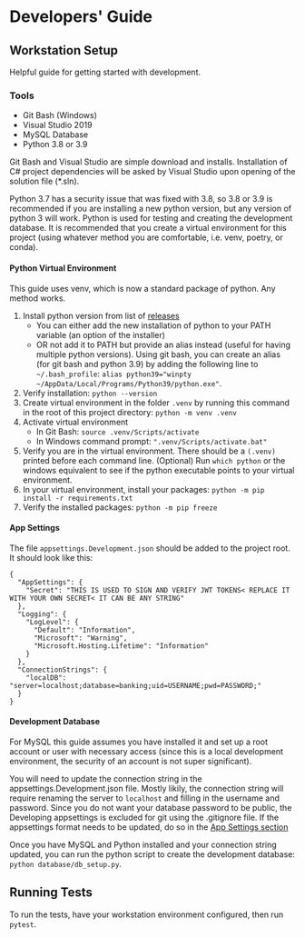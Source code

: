# Developers' Guide

## Workstation Setup
Helpful guide for getting started with development.

### Tools
- Git Bash (Windows) 
- Visual Studio 2019
- MySQL Database
- Python 3.8 or 3.9

Git Bash and Visual Studio are simple download and installs. Installation of C# project dependencies will be asked by Visual Studio upon opening of the solution file (*.sln). 

Python 3.7 has a security issue that was fixed with 3.8, so 3.8 or 3.9 is recommended if you are installing a new python version, but any version of python 3 will work. Python is used for testing and creating the development database. It is recommended that you create a virtual environment for this project (using whatever method you are comfortable, i.e. venv, poetry, or conda).

#### Python Virtual Environment
This guide uses venv, which is now a standard package of python. Any method works.

1. Install python version from list of [releases](https://www.python.org/downloads/)
    - You can either add the new installation of python to your PATH variable (an option of the installer)
    - OR not add it to PATH but provide an alias instead (useful for having multiple python versions). Using git bash, you can create an alias (for git bash and python 3.9) by adding the following line to `~/.bash_profile`: `alias python39="winpty ~/AppData/Local/Programs/Python39/python.exe"`.
2. Verify installation: `python --version`
3. Create virtual environment in the folder `.venv` by running this command in the root of this project directory: `python -m venv .venv`
4. Activate virtual environment
    - In Git Bash: `source .venv/Scripts/activate`
    - In Windows command prompt: `".venv/Scripts/activate.bat"`
5. Verify you are in the virtual environment. There should be a `(.venv)` printed before each command line. (Optional) Run `which python` or the windows equivalent to see if the python executable points to your virtual environment.
6. In your virtual environment, install your packages: `python -m pip install -r requirements.txt`
7. Verify the installed packages: `python -m pip freeze`

#### App Settings
The file `appsettings.Development.json` should be added to the project root. It should look like this:
```
{
  "AppSettings": {
    "Secret": "THIS IS USED TO SIGN AND VERIFY JWT TOKENS< REPLACE IT WITH YOUR OWN SECRET< IT CAN BE ANY STRING"
  },
  "Logging": {
    "LogLevel": {
      "Default": "Information",
      "Microsoft": "Warning",
      "Microsoft.Hosting.Lifetime": "Information"
    }
  },
  "ConnectionStrings": {
    "localDB": "server=localhost;database=banking;uid=USERNAME;pwd=PASSWORD;"
  }
}
```

#### Development Database
For MySQL this guide assumes you have installed it and set up a root account or user with necessary access (since this is a local development environment, the security of an account is not super significant). 

You will need to update the connection string in the appsettings.Development.json file. Mostly likily, the connection string will require renaming the server to `localhost` and filling in the username and password. Since you do not want your database password to be public, the Developing appsettings is excluded for git using the .gitignore file. If the appsettings format needs to be updated, do so in the [App Settings section](#App-Settings)

Once you have MySQL and Python installed and your connection string updated, you can run the python script  to create the development database: `python database/db_setup.py`.

## Running Tests
To run the tests, have your workstation environment configured, then run `pytest`.